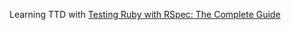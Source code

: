 Learning TTD with <a href="https://www.udemy.com/course/testing-ruby-with-rspec/">Testing Ruby with RSpec: The Complete Guide</a>
